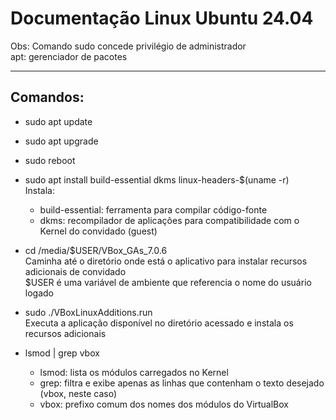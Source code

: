 # Documentação Linux Ubuntu 24.04

Obs: Comando sudo concede privilégio de administrador  
apt: gerenciador de pacotes

---

## Comandos:

- sudo apt update  
- sudo apt upgrade  
- sudo reboot  
- sudo apt install build-essential dkms linux-headers-$(uname -r)  
  Instala:
  - build-essential: ferramenta para compilar código-fonte  
  - dkms: recompilador de aplicações para compatibilidade com o Kernel do convidado (guest)

- cd /media/$USER/VBox_GAs_7.0.6  
  Caminha até o diretório onde está o aplicativo para instalar recursos adicionais de convidado  
  $USER é uma variável de ambiente que referencia o nome do usuário logado

- sudo ./VBoxLinuxAdditions.run  
  Executa a aplicação disponível no diretório acessado e instala os recursos adicionais

- lsmod | grep vbox  
  - lsmod: lista os módulos carregados no Kernel  
  - grep: filtra e exibe apenas as linhas que contenham o texto desejado (vbox, neste caso)  
  - vbox: prefixo comum dos nomes dos módulos do VirtualBox
